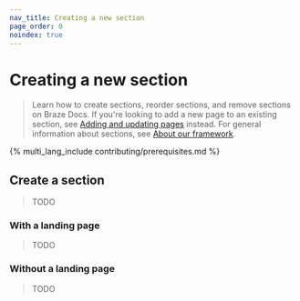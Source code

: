```yaml
---
nav_title: Creating a new section
page_order: 0
noindex: true
---
```


# Creating a new section

> Learn how to create sections, reorder sections, and remove sections on Braze Docs. If you're looking to add a new page to an existing section, see [Adding and updating pages]({{site.baseurl}}/home/content_management/pages/adding_and_updating_pages/) instead. For general information about sections, see [About our framework]({{site.baseurl}}/home/about_our_framework/).

{% multi_lang_include contributing/prerequisites.md %}

## Create a section

> TODO

### With a landing page

> TODO

### Without a landing page

> TODO
